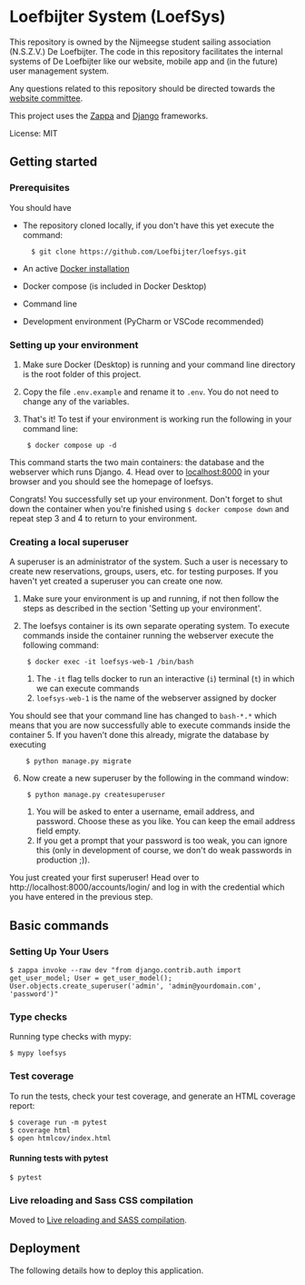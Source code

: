 # Loefbijter System (LoefSys)

This repository is owned by the Nijmeegse student sailing association (N.S.Z.V.) De Loefbijter. The code in this repository facilitates the internal systems of De Loefbijter like our website, mobile app and (in the future) user management system.  

Any questions related to this repository should be directed towards the [website committee](mailto:webcie@loefbijter.nl).

This project uses the [Zappa](https://github.com/Miserlou/Zappa) and [Django](https://github.com/django/django) frameworks.

License: MIT

## Getting started
### Prerequisites
You should have
- The repository cloned locally, if you don't have this yet execute the command:

        $ git clone https://github.com/Loefbijter/loefsys.git
- An active [Docker installation](https://www.docker.com/products/docker-desktop/)
- Docker compose (is included in Docker Desktop)
- Command line
- Development environment (PyCharm or VSCode recommended)

### Setting up your environment
1. Make sure Docker (Desktop) is running and your command line directory is the root folder of this project.
2. Copy the file `.env.example` and rename it to `.env`. You do not need to change any of the variables.
3. That's it! To test if your environment is working run the following in your command line:

        $ docker compose up -d

This command starts the two main containers: the database and the webserver which runs Django.
4. Head over to [localhost:8000](localhost:8000) in your browser and you should see the homepage of loefsys. 

Congrats! You successfully set up your environment. Don't forget to shut down the container when you're finished using `$ docker compose down` and repeat step 3 and 4 to return to your environment.

### Creating a local superuser
A superuser is an administrator of the system. Such a user is necessary to create new reservations, groups, users, etc. for testing purposes. If you haven't yet created a superuser you can create one now.
1. Make sure your environment is up and running, if not then follow the steps as described in the section 'Setting up your environment'.
2. The loefsys container is its own separate operating system. To execute commands inside the container running the webserver execute the following command:

        $ docker exec -it loefsys-web-1 /bin/bash
   1. The `-it` flag tells docker to run an interactive (`i`) terminal (`t`) in which we can execute commands
   2. `loefsys-web-1` is the name of the webserver assigned by docker 

You should see that your command line has changed to `bash-*.*` which means that you are now successfully able to execute commands inside the container
5. If you haven't done this already, migrate the database by executing

        $ python manage.py migrate
6. Now create a new superuser by the following in the command window:

        $ python manage.py createsuperuser
   1. You will be asked to enter a username, email address, and password. Choose these as you like. You can keep the email address field empty.
   2. If you get a prompt that your password is too weak, you can ignore this (only in development of course, we don't do weak passwords in production ;)).

You just created your first superuser! Head over to http://localhost:8000/accounts/login/ and log in with the credential which you have entered in the previous step.
## Basic commands
### Setting Up Your Users

    $ zappa invoke --raw dev "from django.contrib.auth import get_user_model; User = get_user_model(); User.objects.create_superuser('admin', 'admin@yourdomain.com', 'password')"
### Type checks

Running type checks with mypy:

    $ mypy loefsys

### Test coverage

To run the tests, check your test coverage, and generate an HTML coverage report:

    $ coverage run -m pytest
    $ coverage html
    $ open htmlcov/index.html

#### Running tests with pytest

    $ pytest

### Live reloading and Sass CSS compilation

Moved to [Live reloading and SASS compilation](https://cookiecutter-django.readthedocs.io/en/latest/developing-locally.html#sass-compilation-live-reloading).

## Deployment

The following details how to deploy this application.

